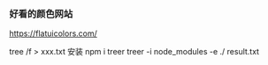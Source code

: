 ### 好看的颜色网站

https://flatuicolors.com/

tree /f > xxx.txt
安装 npm i treer
treer -i node_modules -e ./ result.txt
